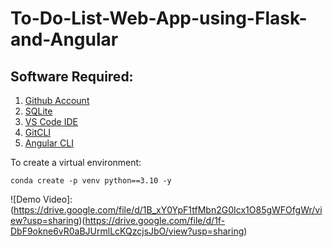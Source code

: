 # To-Do-List-Web-App-using-Flask-and-Angular

## Software Required:

1. [Github Account](https://github.com)
2. [SQLite](https://www.sqlite.org/download.html)
3. [VS Code IDE](https://code.visualstudio.com/)
4. [GitCLI](https://git-scm.com/book/en/v2/Getting-Started-The-Commands-Line)
5. [Angular CLI](https://angular.io/cli)

To create a virtual environment:
```
conda create -p venv python==3.10 -y
```

![Demo Video]:(https://drive.google.com/file/d/1B_xY0YpF1tfMbn2G0Icx1O85gWFOfgWr/view?usp=sharing)(https://drive.google.com/file/d/1f-DbF9okne6vR0aBJUrmlLcKQzcjsJbO/view?usp=sharing)
